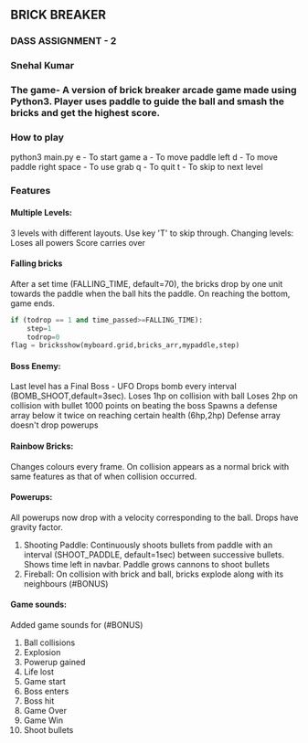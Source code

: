 ## BRICK BREAKER
### DASS ASSIGNMENT - 2
### Snehal Kumar

### The game- A version of brick breaker arcade game made using Python3. Player uses paddle to guide the ball and smash the bricks and get the highest score.
### How to play
python3 main.py
e - To start game
a - To move paddle left
d - To move paddle right
space - To use grab
q - To quit
t - To skip to next level

### Features
#### Multiple Levels:
3 levels with different layouts. Use key 'T' to skip through.
Changing levels:
Loses all powers
Score carries over

#### Falling bricks
After a set time (FALLING_TIME, default=70), the bricks drop by one unit towards the paddle when the ball hits the paddle. On reaching the bottom, game ends.
```python
if (todrop == 1 and time_passed>=FALLING_TIME):
	step=1
	todrop=0
flag = bricksshow(myboard.grid,bricks_arr,mypaddle,step)
```
#### Boss Enemy:
Last level has a Final Boss - UFO
Drops bomb every interval (BOMB_SHOOT,default=3sec).
Loses 1hp on collision with ball
Loses 2hp on collision with bullet
1000 points on beating the boss
Spawns a defense array below it twice on reaching certain health (6hp,2hp)
Defense array doesn't drop powerups

#### Rainbow Bricks:
Changes colours every frame. On collision appears as a normal brick with same features as that of when collision occurred.

#### Powerups:
All powerups now drop with a velocity corresponding to the ball. Drops have gravity factor.
1. Shooting Paddle: Continuously shoots bullets from paddle with an interval (SHOOT_PADDLE, default=1sec) between successive bullets. Shows time left in navbar.
Paddle grows cannons to shoot bullets
2. Fireball: On collision with brick and ball, bricks explode along with its neighbours (#BONUS)

#### Game sounds: 
Added game sounds for (#BONUS)
1. Ball collisions
2. Explosion
3. Powerup gained
4. Life lost
5. Game start
6. Boss enters
7. Boss hit
8. Game Over
9. Game Win
10. Shoot bullets

